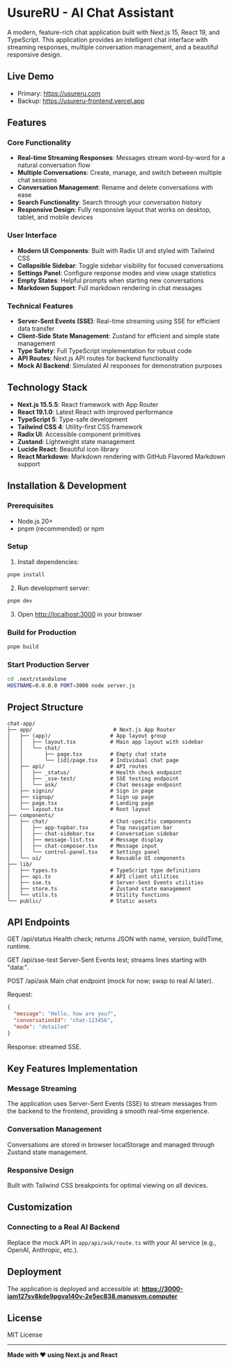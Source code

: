 # UsureRU - AI Chat Assistant

A modern, feature-rich chat application built with Next.js 15, React 19, and TypeScript. This application provides an intelligent chat interface with streaming responses, multiple conversation management, and a beautiful responsive design.

## Live Demo
- Primary: https://usureru.com
- Backup:  https://usureru-frontend.vercel.app

## Features

### Core Functionality
- **Real-time Streaming Responses**: Messages stream word-by-word for a natural conversation flow
- **Multiple Conversations**: Create, manage, and switch between multiple chat sessions
- **Conversation Management**: Rename and delete conversations with ease
- **Search Functionality**: Search through your conversation history
- **Responsive Design**: Fully responsive layout that works on desktop, tablet, and mobile devices

### User Interface
- **Modern UI Components**: Built with Radix UI and styled with Tailwind CSS
- **Collapsible Sidebar**: Toggle sidebar visibility for focused conversations
- **Settings Panel**: Configure response modes and view usage statistics
- **Empty States**: Helpful prompts when starting new conversations
- **Markdown Support**: Full markdown rendering in chat messages

### Technical Features
- **Server-Sent Events (SSE)**: Real-time streaming using SSE for efficient data transfer
- **Client-Side State Management**: Zustand for efficient and simple state management
- **Type Safety**: Full TypeScript implementation for robust code
- **API Routes**: Next.js API routes for backend functionality
- **Mock AI Backend**: Simulated AI responses for demonstration purposes

## Technology Stack

- **Next.js 15.5.5**: React framework with App Router
- **React 19.1.0**: Latest React with improved performance
- **TypeScript 5**: Type-safe development
- **Tailwind CSS 4**: Utility-first CSS framework
- **Radix UI**: Accessible component primitives
- **Zustand**: Lightweight state management
- **Lucide React**: Beautiful icon library
- **React Markdown**: Markdown rendering with GitHub Flavored Markdown support

## Installation & Development

### Prerequisites
- Node.js 20+ 
- pnpm (recommended) or npm

### Setup

1. Install dependencies:
```bash
pnpm install
```

2. Run development server:
```bash
pnpm dev
```

3. Open [http://localhost:3000](http://localhost:3000) in your browser

### Build for Production

```bash
pnpm build
```

### Start Production Server

```bash
cd .next/standalone
HOSTNAME=0.0.0.0 PORT=3000 node server.js
```

## Project Structure

```
chat-app/
├── app/                          # Next.js App Router
│   ├── (app)/                   # App layout group
│   │   ├── layout.tsx           # Main app layout with sidebar
│   │   └── chat/
│   │       ├── page.tsx         # Empty chat state
│   │       └── [id]/page.tsx    # Individual chat page
│   ├── api/                     # API routes
│   │   ├── _status/             # Health check endpoint
│   │   ├── _sse-test/           # SSE testing endpoint
│   │   └── ask/                 # Chat message endpoint
│   ├── signin/                  # Sign in page
│   ├── signup/                  # Sign up page
│   ├── page.tsx                 # Landing page
│   └── layout.tsx               # Root layout
├── components/
│   ├── chat/                    # Chat-specific components
│   │   ├── app-topbar.tsx       # Top navigation bar
│   │   ├── chat-sidebar.tsx     # Conversation sidebar
│   │   ├── message-list.tsx     # Message display
│   │   ├── chat-composer.tsx    # Message input
│   │   └── control-panel.tsx    # Settings panel
│   └── ui/                      # Reusable UI components
├── lib/
│   ├── types.ts                 # TypeScript type definitions
│   ├── api.ts                   # API client utilities
│   ├── sse.ts                   # Server-Sent Events utilities
│   ├── store.ts                 # Zustand state management
│   └── utils.ts                 # Utility functions
└── public/                      # Static assets
```

## API Endpoints

GET /api/status
Health check; returns JSON with name, version, buildTime, runtime.

GET /api/sse-test
Server-Sent Events test; streams lines starting with "data:".

POST /api/ask
Main chat endpoint (mock for now; swap to real AI later).

Request:
```json
{
  "message": "Hello, how are you?",
  "conversationId": "chat-123456",
  "mode": "detailed"
}
```
Response: streamed SSE.

## Key Features Implementation

### Message Streaming
The application uses Server-Sent Events (SSE) to stream messages from the backend to the frontend, providing a smooth real-time experience.

### Conversation Management
Conversations are stored in browser localStorage and managed through Zustand state management.

### Responsive Design
Built with Tailwind CSS breakpoints for optimal viewing on all devices.

## Customization

### Connecting to a Real AI Backend

Replace the mock API in `app/api/ask/route.ts` with your AI service (e.g., OpenAI, Anthropic, etc.).

## Deployment

The application is deployed and accessible at:
**https://3000-iam127sv8kde9pgva140v-2e5ec838.manusvm.computer**

## License

MIT License

---

**Made with ❤️ using Next.js and React**

